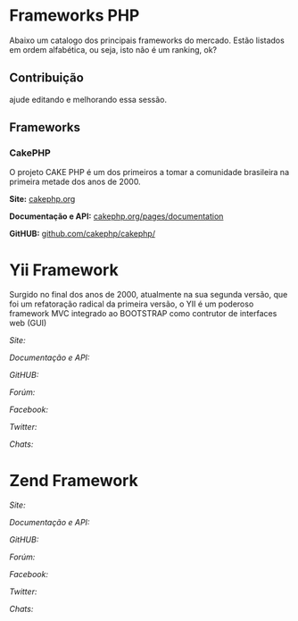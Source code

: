 # Frameworks PHP

Abaixo um catalogo dos principais frameworks do mercado. Estão listados em ordem alfabética, ou seja, isto não é um ranking, ok?

## Contribuição

ajude editando e melhorando essa sessão.

## Frameworks

### CakePHP

O projeto CAKE PHP é um dos primeiros a tomar a comunidade brasileira na primeira metade dos anos de 2000. 

**Site:** [cakephp.org](http://cakephp.org/)

**Documentação e API:** [cakephp.org/pages/documentation](http://cakephp.org/pages/documentation)

**GitHUB:** [github.com/cakephp/cakephp/](https://github.com/cakephp/cakephp/)


# Yii Framework

Surgido no final dos anos de 2000, atualmente na sua segunda versão, que foi um refatoração radical da primeira versão, o YII é um poderoso framework MVC integrado ao BOOTSTRAP como contrutor de interfaces web (GUI)


*Site:*

*Documentação e API:*

*GitHUB:*

*Forúm:*

*Facebook:*

*Twitter:*

*Chats:*


# Zend Framework


*Site:*

*Documentação e API:*

*GitHUB:*

*Forúm:*

*Facebook:*

*Twitter:*

*Chats:*
